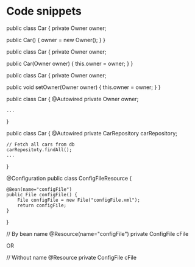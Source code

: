 # Code snippets

public class Car {
   private Owner owner;
   
   public Car() {
      owner = new Owner();
   }
}

public class Car {
   private Owner owner;
   
   public Car(Owner owner) {
      this.owner = owner;
   }
}

public class Car {
   private Owner owner;
   
   public void setOwner(Owner owner) {
      this.owner = owner;
   }
}

public class Car {
   @Autowired
   private Owner owner;
   
    ...
}

public class Car {
   @Autowired
   private CarRepository carRepository;
   
    // Fetch all cars from db
    carRepositoty.findAll();
    ...
}

@Configuration
public class ConfigFileResource {
 
    @Bean(name="configFile")
    public File configFile() {
        File configFile = new File("configFile.xml");
        return configFile;
    }
}

// By bean name
@Resource(name="configFile")
private ConfigFile cFile

OR

// Without name
@Resource
private ConfigFile cFile